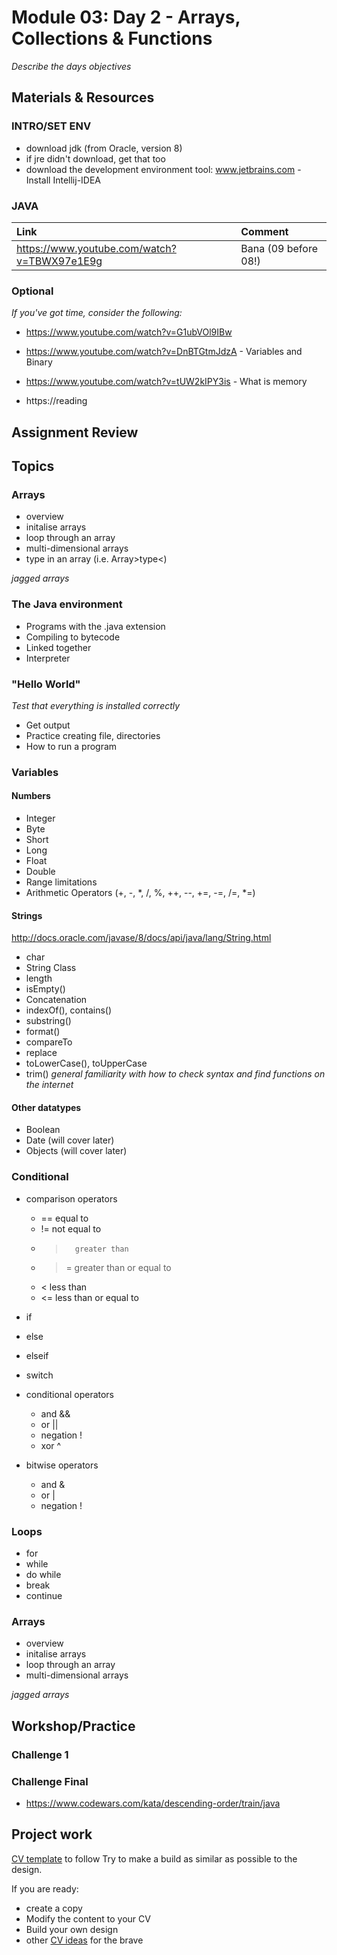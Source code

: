 # Module 03: Day 2 - Arrays, Collections & Functions
*Describe the days objectives*

## Materials & Resources
### INTRO/SET ENV
- download jdk (from Oracle, version 8)
- if jre didn't download, get that too
- download the development environment tool: www.jetbrains.com - Install Intellij-IDEA


### JAVA
| Link | Comment |
|:---- |:------ |
|https://www.youtube.com/watch?v=TBWX97e1E9g|Bana (09 before 08!)|






### Optional 
*If you've got time, consider the following:*
 - https://www.youtube.com/watch?v=G1ubVOl9IBw
 - https://www.youtube.com/watch?v=DnBTGtmJdzA - Variables and Binary
 - https://www.youtube.com/watch?v=tUW2kIPY3is - What is memory

 - https://reading

## Assignment Review 

## Topics


### Arrays
- overview
- initalise arrays
- loop through an array
- multi-dimensional arrays
- type in an array (i.e. Array&gt;type&lt;) 

*jagged arrays*


### The Java environment
- Programs with the .java extension
- Compiling to bytecode
- Linked together
- Interpreter

### "Hello World" 
*Test that everything is installed correctly*
- Get output
- Practice creating file, directories
- How to run a program

### Variables 
#### Numbers
- Integer
- Byte
- Short
- Long
- Float
- Double
- Range limitations
- Arithmetic Operators (+, -, *, /, %, ++, --, +=, -=, /=, *=)



#### Strings
http://docs.oracle.com/javase/8/docs/api/java/lang/String.html
 - char
 - String Class
 - length
 - isEmpty()
 - Concatenation
 - indexOf(), contains()
 - substring()
 - format()
 - compareTo
 - replace
 - toLowerCase(), toUpperCase
 - trim()
 *general familiarity with how to check syntax and find functions on the internet*
 
#### Other datatypes
- Boolean
- Date (will cover later)
- Objects (will cover later)

### Conditional
- comparison operators
  - ==      equal to
  - !=      not equal to
  - >       greater than
  - >=      greater than or equal to
  - <       less than
  - <=      less than or equal to
- if
- else
- elseif
- switch
- conditional operators
   - and &&
   - or ||
   - negation !
   - xor ^

- bitwise operators 
   - and &
   - or |
   - negation !

### Loops
- for 
- while
- do while
- break
- continue


### Arrays
- overview
- initalise arrays
- loop through an array
- multi-dimensional arrays

*jagged arrays*


## Workshop/Practice 

### Challenge 1
### Challenge Final
- https://www.codewars.com/kata/descending-order/train/java

## Project work
[CV template](https://invis.io/X575YEGVU#/155416515_Greenfox-Anakins-Cv) to follow
Try to make a build as similar as possible to the design.

If you are ready:
 - create a copy
 - Modify the content to your CV
 - Build your own design
 - other [CV ideas](https://www.pinterest.com/hugabuga/cv-inspiration/) for the brave
